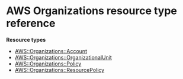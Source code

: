 # AWS Organizations resource type reference<a name="AWS_Organizations"></a>

**Resource types**
+ [AWS::Organizations::Account](aws-resource-organizations-account.md)
+ [AWS::Organizations::OrganizationalUnit](aws-resource-organizations-organizationalunit.md)
+ [AWS::Organizations::Policy](aws-resource-organizations-policy.md)
+ [AWS::Organizations::ResourcePolicy](aws-resource-organizations-resourcepolicy.md)